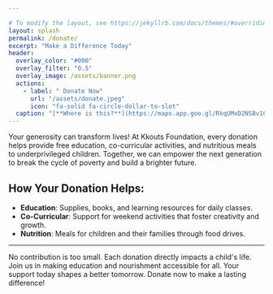 ```yaml
---

# To modify the layout, see https://jekyllrb.com/docs/themes/#overriding-theme-defaults
layout: splash
permalink: /donate/
excerpt: "Make a Difference Today"   
header:
  overlay_color: "#000"
  overlay_filter: "0.5"
  overlay_image: /assets/banner.png
  actions:	
    - label: " Donate Now"
      url: "/assets/donate.jpeg"
      icon: "fa-solid fa-circle-dollar-to-slot"
  caption: "[**Where is this?**](https://maps.app.goo.gl/RkqUMxD2NSBv1C2j6)"
---
```

Your generosity can transform lives! At Kkouts Foundation, every donation helps provide free education, co-curricular activities, and nutritious meals to underprivileged children. Together, we can empower the next generation to break the cycle of poverty and build a brighter future.

## How Your Donation Helps:
* **Education**: Supplies, books, and learning resources for daily classes.
* **Co-Curricular**: Support for weekend activities that foster creativity and growth.
* **Nutrition**: Meals for children and their families through food drives.

---
No contribution is too small. Each donation directly impacts a child's life. Join us in making education and nourishment accessible for all. Your support today shapes a better tomorrow. Donate now to make a lasting difference!